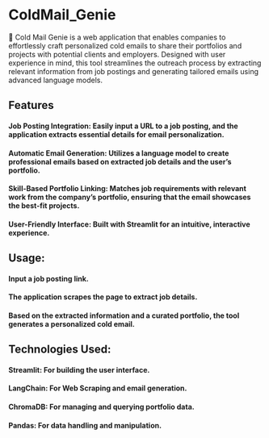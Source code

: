   # ColdMail_Genie
📧 Cold Mail Genie is a web application that enables companies to effortlessly craft personalized cold emails to share their portfolios and projects with potential clients and employers. Designed with user experience in mind, this tool streamlines the outreach process by extracting relevant information from job postings and generating tailored emails using advanced language models.

## Features
#### Job Posting Integration: Easily input a URL to a job posting, and the application extracts essential details for email personalization.
#### Automatic Email Generation: Utilizes a language model to create professional emails based on extracted job details and the user’s portfolio.
#### Skill-Based Portfolio Linking: Matches job requirements with relevant work from the company’s portfolio, ensuring that the email showcases the best-fit projects.
#### User-Friendly Interface: Built with Streamlit for an intuitive, interactive experience.

## Usage:
#### Input a job posting link.
#### The application scrapes the page to extract job details.
#### Based on the extracted information and a curated portfolio, the tool generates a personalized cold email.

## Technologies Used:
#### Streamlit: For building the user interface.
#### LangChain: For Web Scraping and email generation.
#### ChromaDB: For managing and querying portfolio data.
#### Pandas: For data handling and manipulation.

